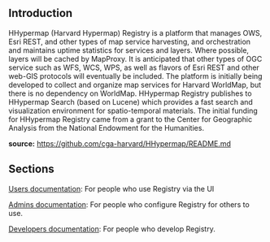 ## Introduction

HHypermap (Harvard Hypermap) Registry is a platform that manages OWS, Esri REST, and other types of map service     harvesting, and orchestration and maintains uptime statistics for services and layers. Where possible, layers will  be cached by MapProxy. It is anticipated that other types of OGC service such as WFS, WCS, WPS, as well as flavors  of Esri REST and other web-GIS protocols will eventually be included. The platform is initially being developed to  collect and organize map services for Harvard WorldMap, but there is no dependency on WorldMap. HHypermap Registry  publishes to HHypermap Search (based on Lucene) which provides a fast search and visualization environment for      spatio-temporal materials. The initial funding for HHypermap Registry came from a grant to the Center for           Geographic Analysis from the National Endowment for the Humanities.

**source:** https://github.com/cga-harvard/HHypermap/README.md

## Sections

[Users documentation](users.md): For people who use Registry via the UI

[Admins documentation](admins.md): For people who configure Registry for others to use.

[Developers documentation](developers.md): For people who develop Registry.

